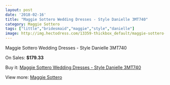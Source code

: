 ```yaml
---
layout: post
date: '2018-02-16'
title: "Maggie Sottero Wedding Dresses - Style Danielle 3MT740"
category: Maggie Sottero
tags: ["little","bridesmaid","maggie","style","danielle"]
image: http://img.hectodress.com/13359-thickbox_default/maggie-sottero-wedding-dresses-style-danielle-3mt740.jpg
---
```

Maggie Sottero Wedding Dresses - Style Danielle 3MT740

On Sales: **$179.33**
<a href="https://www.hectodress.com/maggie-sottero/6477-maggie-sottero-wedding-dresses-style-danielle-3mt740.html"><amp-img layout="responsive" width="600" height="600" src="//img.hectodress.com/13359-thickbox_default/maggie-sottero-wedding-dresses-style-danielle-3mt740.jpg" alt="Maggie Sottero Wedding Dresses - Style Danielle 3MT740 0" /></a>
<a href="https://www.hectodress.com/maggie-sottero/6477-maggie-sottero-wedding-dresses-style-danielle-3mt740.html"><amp-img layout="responsive" width="600" height="600" src="//img.hectodress.com/13360-thickbox_default/maggie-sottero-wedding-dresses-style-danielle-3mt740.jpg" alt="Maggie Sottero Wedding Dresses - Style Danielle 3MT740 1" /></a>

Buy it: [Maggie Sottero Wedding Dresses - Style Danielle 3MT740](https://www.hectodress.com/maggie-sottero/6477-maggie-sottero-wedding-dresses-style-danielle-3mt740.html "Maggie Sottero Wedding Dresses - Style Danielle 3MT740")

View more: [Maggie Sottero](https://www.hectodress.com/109-maggie-sottero "Maggie Sottero")
